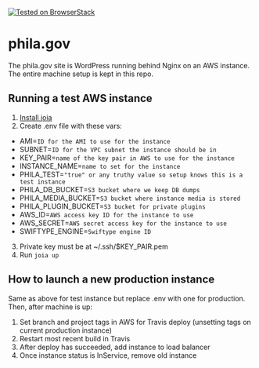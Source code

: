 [![Tested on BrowserStack](https://img.shields.io/badge/browserstack-tested-brightgreen.svg?logo=data%3Aimage%2Fpng%3Bbase64%2CiVBORw0KGgoAAAANSUhEUgAAAA4AAAAOCAYAAAAfSC3RAAACsUlEQVQokVWSTWwUZQCGn2%2B%2Bnd2d7XS7K1v6Q6WAaBoKklAMP0rcNBqWiMET0SskxEBAURLjBfZkPJAQWmOswkVjYnqiKiGALQ0NP0EIcjAg0gottNB26f7Odmfmm89TG31P7%2BF5bo%2FgP%2BvX%2FfKto31bmY3vV2O590VJIlKps5FS0Fv35roRkc06C6xYOLkvt3cyWTmh7wdve402411Jys0GNkWSUxXij%2Bw79S1N2brPTp9ZFJ9lM6%2FKfP5c%2BK7ZOvpGmsHMu9wImnjmgUWeDeavpNUQa25ZKpVq%2FST6wbc9QvccjExP3LhkPdJbxpdnOL%2FnEAMPKzy48gve%2BH2q7Wuo37Sdd2Kn2BW7wusPG%2F1k%2B4sZIzd9d1tYqS3lis2Tne8xWoHJn05g9h1jxa2LfLfKRI4McNPdyG03zMyyaqhWLB41dCT2EZ7Ci8bxUimCuVn0zUuIcBSzPs7fo2OI4Z%2BpuYrn8yEeWwGE1CaD%2BWLaB5Rw8P0SrzTGCSdSaOUz%2BWSSvq96cRNLWW1X0TrAV2CGRMQILWseMySYco78P0O8tDTB7sOf09KxFqvOZslrabr37aVD%2Fo4hBY1ljVCCkGyI9UgrciqWcGm6eoY%2F2iKs27iDzm9%2BoJzP4cZqTJcHmCg9oEv6rJyL4b0gnFD91uVn8zNTszhPU13FAoULP3K9awRpNwOK0swEQVBhveuTGXdJdLRRM4zLAsD5bd%2Bn8t7E8cJfTzF8eNwQ5l6zScmSWAhWFmq8XDVIrm9HJ%2BuqfhDtFgBa98va8OBJOZU74IxO4z93EF4AhsCImpitDcQ6W1ARs%2Br55odW99ffLyaH1sK99vEeUXOOaGe%2BQypFIDQh28IThhJCXvZ1%2BJiV7h35X6uL%2Fp9Z2y8WNiOj25BWp67NDaOMa18MHr%2BdzYpggfsXmkch023E8JUAAAAASUVORK5CYII%3D)](https://www.browserstack.com/)


# phila.gov

The phila.gov site is WordPress running behind Nginx on an AWS instance. The entire machine setup is kept in this repo. 


## Running a test AWS instance

1. [Install joia](https://github.com/CityOfPhiladelphia/joia#install)
2. Create .env file with these vars:
  - AMI=`ID for the AMI to use for the instance`
  - SUBNET=`ID for the VPC subnet the instance should be in`
  - KEY_PAIR=`name of the key pair in AWS to use for the instance`
  - INSTANCE_NAME=`name to set for the instance`
  - PHILA_TEST=`"true" or any truthy value so setup knows this is a test instance`
  - PHILA_DB_BUCKET=`S3 bucket where we keep DB dumps`
  - PHILA_MEDIA_BUCKET=`S3 bucket where instance media is stored`
  - PHILA_PLUGIN_BUCKET=`S3 bucket for private plugins`
  - AWS_ID=`AWS access key ID for the instance to use`
  - AWS_SECRET=`AWS secret access key for the instance to use`
  - SWIFTYPE_ENGINE=`Swiftype engine ID`
3. Private key must be at ~/.ssh/$KEY_PAIR.pem
4. Run `joia up`


## How to launch a new production instance

Same as above for test instance but replace .env with one for production. Then, after machine is up:

1. Set branch and project tags in AWS for Travis deploy (unsetting tags on current production instance)
2. Restart most recent build in Travis
3. After deploy has succeeded, add instance to load balancer
4. Once instance status is InService, remove old instance
